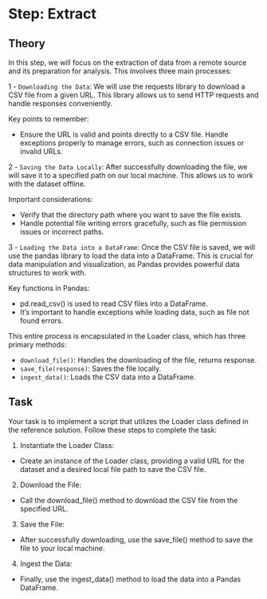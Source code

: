 # Step: Extract
## Theory
In this step, we will focus on the extraction of data from a remote source and its preparation for analysis. This involves three main processes:

1 - `Downloading the Data`: We will use the requests library to download a CSV file from a given URL. This library allows us to send HTTP requests and handle responses conveniently.

Key points to remember:

* Ensure the URL is valid and points directly to a CSV file.
Handle exceptions properly to manage errors, such as connection issues or invalid URLs.

2 - `Saving the Data Locally`: After successfully downloading the file, we will save it to a specified path on our local machine. This allows us to work with the dataset offline.

Important considerations:

* Verify that the directory path where you want to save the file exists.
* Handle potential file writing errors gracefully, such as file permission issues or incorrect paths.

3 - `Loading the Data into a DataFrame`: Once the CSV file is saved, we will use the pandas library to load the data into a DataFrame. This is crucial for data manipulation and visualization, as Pandas provides powerful data structures to work with.

Key functions in Pandas:

* pd.read_csv() is used to read CSV files into a DataFrame.
* It’s important to handle exceptions while loading data, such as file not found errors.

This entire process is encapsulated in the Loader class, which has three primary methods:
* `download_file()`: Handles the downloading of the file, returns response.
* `save_file(response)`: Saves the file locally.
* `ingest_data()`: Loads the CSV data into a DataFrame.

## Task
Your task is to implement a script that utilizes the Loader class defined in the reference solution. Follow these steps to complete the task:

1. Instantiate the Loader Class:
* Create an instance of the Loader class, providing a valid URL for the dataset and a desired local file path to save the CSV file.

2. Download the File:
* Call the download_file() method to download the CSV file from the specified URL.

3. Save the File:
* After successfully downloading, use the save_file() method to save the file to your local machine.

4. Ingest the Data:
* Finally, use the ingest_data() method to load the data into a Pandas DataFrame.